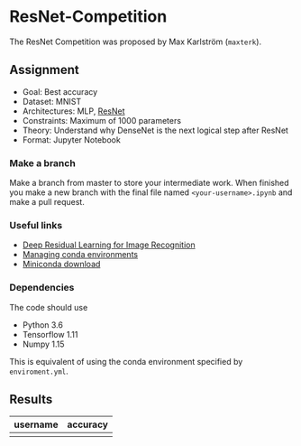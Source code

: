 # ResNet-Competition
The ResNet Competition was proposed by Max Karlström (`maxterk`).

## Assignment
* Goal: Best accuracy
* Dataset: MNIST
* Architectures: MLP, [ResNet](https://arxiv.org/abs/1512.03385)
* Constraints: Maximum of 1000 parameters
* Theory: Understand why DenseNet is the next logical step after ResNet
* Format: Jupyter Notebook

### Make a branch
Make a branch from master to store your intermediate work. When finished you make a new branch with the final file named `<your-username>.ipynb` and make a pull request.

### Useful links
* [Deep Residual Learning for Image Recognition](https://arxiv.org/abs/1512.03385)
* [Managing conda environments](https://conda.io/docs/user-guide/tasks/manage-environments.html)
* [Miniconda download](https://conda.io/miniconda.html)

### Dependencies
The code should use
* Python 3.6
* Tensorflow 1.11
* Numpy 1.15

This is equivalent of using the conda environment specified by `enviroment.yml`.

## Results
| username      | accuracy |
| ------------- | ------------- |
|               |               |

